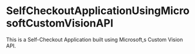 # SelfCheckoutApplicationUsingMicrosoftCustomVisionAPI
This is a Self-Checkout Application built using Microsoft,s Custom Vision API.
